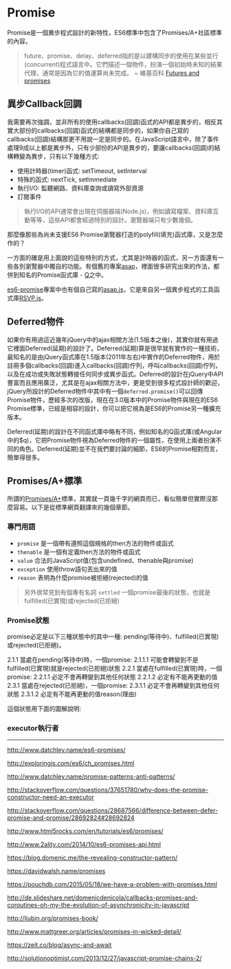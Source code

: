 # Promise

Promise是一個異步程式設計的新特性，ES6標準中包含了Promises/A+社區標準的內容。

> future、promise、delay、deferred指的是以建構同步的使用在某些並行(concurrent)程式語言中。它們描述一個物件，扮演一個初始時未知的結果代理，通常是因為它的值運算尚未完成。 ~ 維基百科 [Futures and promises](https://en.wikipedia.org/wiki/Futures_and_promises)

## 異步Callback回調

我需要再次強調，並非所有的使用callbacks(回調)函式的API都是異步的，相反其實大部份的callbacks(回調)函式的結構都是同步的，如果你自己寫的callbacks(回調)結構那更不用說一定是同步的。在JavaScript語言中，除了事件處理9成以上都是異步外，只有少部份的API是異步的，要讓callbacks(回調)的結構轉變為異步，只有以下幾種方式:

- 使用計時器(timer)函式: setTimeout, setInterval
- 特殊的函式: nextTick, setImmediate
- 執行I/O: 監聽網路、資料庫查詢或讀寫外部資源
- 訂閱事件

> 執行I/O的API通常會出現在伺服器端(Node.js)，例如讀寫檔案、資料庫互動等等，這些API都會經過特別的設計。瀏覽器端只有少數幾個。

那麼像那些為尚未支援ES6 Promise瀏覽器打造的polyfill(填充)函式庫，又是怎麼作的？

一方面的確是用上面說的這些特別的方式，尤其是計時器的函式，另一方面還有一些各別瀏覽器中獨自的功能。有個舊的專案[asap](https://github.com/kriskowal/asap)，裡面很多研究出來的作法，都併到知名的Promise函式庫 - [Q](https://github.com/kriskowal/q)之中。

[es6-promise](https://github.com/stefanpenner/es6-promise)專案中也有個自己寫的[asap.js](https://github.com/stefanpenner/es6-promise/blob/master/lib/es6-promise/asap.js)，它是來自另一個異步程式的工具函式庫[RSVP.js](https://github.com/tildeio/rsvp.js)。

## Deferred物件

如果你有用過這近幾年jQuery中的ajax相關方法(1.5版本之後)，其實你就有用過它裡面Deferred(延期)的設計了。Deferred(延期)算是很早就有實作的一種技術，最知名的是由jQuery函式庫在1.5版本(2011年左右)中實作的Deferred物件，用於註冊多個callbacks(回調)進入callbacks(回調)佇列，呼叫callbacks(回調)佇列，以及在成功或失敗狀態轉接任何同步或異步函式。Deferred的設計在jQuery中API豐富而且應用廣泛，尤其是在ajax相關方法中，更是受到很多程式設計師的歡迎，jQuery所設計的Deferred物件中其中有一個`deferred.promise()`可以回傳Promise物件，歷經多次的改版，現在在3.0版本中的Promise物件與現在的ES6 Promise標準，已經是相容的設計，你可以把它視為是ES6的Promise另一種擴充版本。

Deferred(延期)的設計在不同函式庫中略有不同，例如知名的Q函式庫(或Angular中的$q)，它把Promise物件視為Deferred物件的一個屬性，在使用上兩者扮演不同的角色。Deferred(延期)並不在我們要討論的細節，ES6的Promise相對而言，簡單得很多。

## Promises/A+標準

所謂的[Promises/A+](https://promisesaplus.com/)標準，其實就一頁幾千字的網頁而已，看似簡單但實際沒那麼容易。以下是從標準網頁翻譯來的幾個章節。

### 專門用語

- `promise` 是一個帶有遵照這個規格的then方法的物件或函式
- `thenable` 是一個有定義then方法的物件或函式
- `value` 合法的JavaScript值(包含undefined、thenable與promise)
- `exception` 使用throw語句丟出來的值
- `reason` 表明為什麼promise被拒絕(rejected)的值

> 另外很常見到有個專有名詞 `settled` 一個promise最後的狀態，也就是fulfilled(已實現)或rejected(已拒絕)

### Promise狀態

promise必定是以下三種狀態中的其中一種: pending(等待中)、fulfilled(已實現)或rejected(已拒絕)。

2.1.1 當處在pending(等待中)時，一個promise:
    2.1.1.1 可能會轉變到不是fulfilled(已實現)就是rejected(已拒絕)狀態
2.2.1 當處在fulfilled(已實現)時，一個promise:
    2.2.1.1 必定不會再轉變到其他任何狀態
    2.2.1.2 必定有不能再更動的值
2.3.1 當處在rejected(已拒絕)，一個promise:
    2.3.1.1 必定不會再轉變到其他任何狀態
    2.3.1.2 必定有不能再更動的值reason(理由)

這個狀態用下面的圖解說明:





### executor執行者

---
http://www.datchley.name/es6-promises/

http://exploringjs.com/es6/ch_promises.html

http://www.datchley.name/promise-patterns-anti-patterns/

http://stackoverflow.com/questions/37651780/why-does-the-promise-constructor-need-an-executor

http://stackoverflow.com/questions/28687566/difference-between-defer-promise-and-promise/28692824#28692824

http://www.html5rocks.com/en/tutorials/es6/promises/

http://www.2ality.com/2014/10/es6-promises-api.html

https://blog.domenic.me/the-revealing-constructor-pattern/

https://davidwalsh.name/promises

https://pouchdb.com/2015/05/18/we-have-a-problem-with-promises.html

http://de.slideshare.net/domenicdenicola/callbacks-promises-and-coroutines-oh-my-the-evolution-of-asynchronicity-in-javascript

http://liubin.org/promises-book/

http://www.mattgreer.org/articles/promises-in-wicked-detail/

https://zeit.co/blog/async-and-await

http://solutionoptimist.com/2013/12/27/javascript-promise-chains-2/

